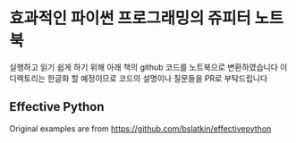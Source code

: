 # 효과적인 파이썬 프로그래밍의 쥬피터 노트북
실행하고 읽기 쉽게 하기 위해 아래 책의 github 코드를 노트북으로 변환하였습니다 이 디렉토리는 한글화 할 예정이므로 코드의 설명이나 질문들을 PR로 부탁드립니다

## Effective Python

Original examples are from https://github.com/bslatkin/effectivepython

